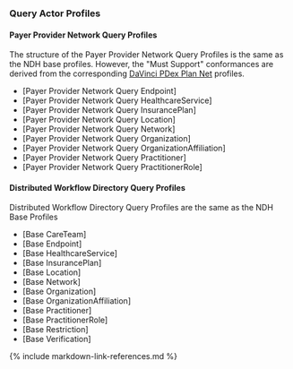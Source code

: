### Query Actor Profiles

#### Payer Provider Network Query Profiles
The structure of the Payer Provider Network Query Profiles is the same as the NDH base profiles. However, the "Must Support" conformances are derived from the corresponding [DaVinci PDex Plan Net](http://hl7.org/fhir/us/davinci-pdex-plan-net) profiles.

* [Payer Provider Network Query Endpoint]
* [Payer Provider Network Query HealthcareService]
* [Payer Provider Network Query InsurancePlan]
* [Payer Provider Network Query Location]
* [Payer Provider Network Query Network]
* [Payer Provider Network Query Organization]
* [Payer Provider Network Query OrganizationAffiliation]
* [Payer Provider Network Query Practitioner]
* [Payer Provider Network Query PractitionerRole]


#### Distributed Workflow Directory Query Profiles
Distributed Workflow Directory Query Profiles are the same as the NDH Base Profiles  

* [Base CareTeam]
* [Base Endpoint]
* [Base HealthcareService]
* [Base InsurancePlan]
* [Base Location]
* [Base Network]
* [Base Organization]
* [Base OrganizationAffiliation]
* [Base Practitioner]
* [Base PractitionerRole]
* [Base Restriction]
* [Base Verification]




{% include markdown-link-references.md %}
